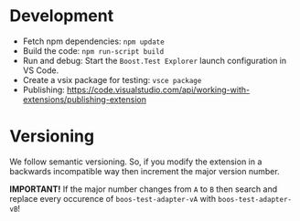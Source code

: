 # Development

- Fetch npm dependencies: `npm update`
- Build the code: `npm run-script build`
- Run and debug: Start the `Boost.Test Explorer` launch configuration in VS Code.
- Create a vsix package for testing: `vsce package`
- Publishing: https://code.visualstudio.com/api/working-with-extensions/publishing-extension

# Versioning

We follow semantic versioning. So, if you modify the extension
in a backwards incompatible way then increment the major version
number.

**IMPORTANT!**
If the major number changes from `A` to `B` then search and replace every occurence
of `boos-test-adapter-vA` with `boos-test-adapter-vB`!

